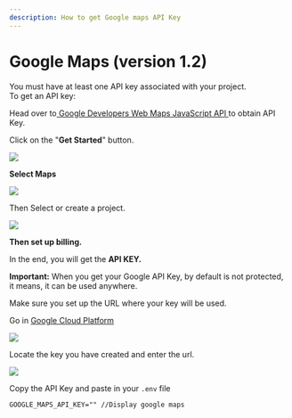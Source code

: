 ```yaml
---
description: How to get Google maps API Key
---
```


# Google Maps \(version 1.2\)

You must have at least one API key associated with your project.  
To get an API key:

Head over to[ Google Developers Web Maps JavaScript API ](https://developers.google.com/maps/documentation/javascript/get-api-key)to obtain API Key.

Click on the "**Get Started**" button.

![](../.gitbook/assets/sss%20%2815%29.png)

**Select Maps**

![](../.gitbook/assets/sss%20%2819%29.png)

Then Select or create a project.

![](../.gitbook/assets/sss%20%285%29.png)

**Then set up billing.** 

In the end, you will get the **API KEY.** 

**Important:** When you get your Google API Key, by default is not protected, it means, it can be used anywhere. 

Make sure you set up the URL where your key will be used. 

Go in [Google Cloud Platform](https://console.cloud.google.com/apis/credentials)

![](../.gitbook/assets/sss%20%2820%29.png)

Locate the key you have created and enter the url.

![](../.gitbook/assets/sss%20%2811%29.png)

Copy the API Key and paste in your `.env` file

```text
GOOGLE_MAPS_API_KEY="" //Display google maps
```



